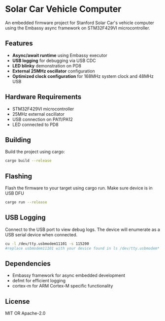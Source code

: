 # Solar Car Vehicle Computer

An embedded firmware project for Stanford Solar Car's vehicle computer using the Embassy async framework on STM32F429VI microcontroller.

## Features

- **Async/await runtime** using Embassy executor
- **USB logging** for debugging via USB CDC
- **LED blinky** demonstration on PD8
- **External 25MHz oscillator** configuration
- **Optimized clock configuration** for 168MHz system clock and 48MHz USB

## Hardware Requirements

- STM32F429VI microcontroller
- 25MHz external oscillator
- USB connection on PA11/PA12
- LED connected to PD8

## Building

Build the project using cargo:

```bash
cargo build --release 
```

## Flashing

Flash the firmware to your target using cargo run. Make sure device is in USB DFU

```bash
cargo run --release
```

## USB Logging

Connect to the USB   port to view debug logs. The device will enumerate as a USB serial device when connected.

```bash
cu -l /dev/tty.usbmodem11101 -s 115200
#replace usbmodem11101 with your device found in ls /dev/tty.usbmodem*
```

## Dependencies

- Embassy framework for async embedded development
- defmt for efficient logging
- cortex-m for ARM Cortex-M specific functionality

## License

MIT OR Apache-2.0